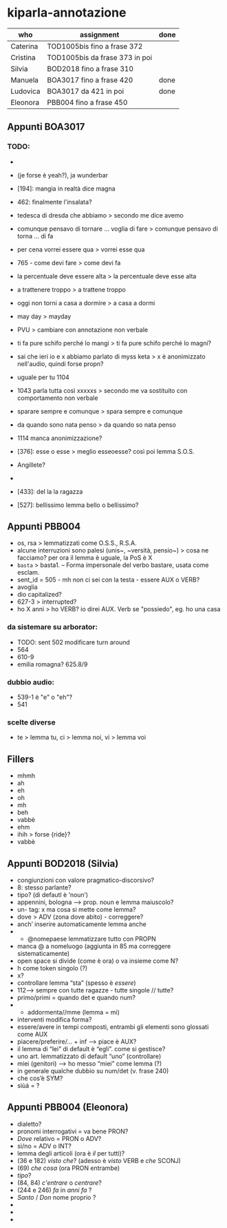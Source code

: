 # kiparla-annotazione

| who | assignment | done |
| --- | ---        | ---  |
| Caterina | TOD1005bis fino a frase 372 | |
| Cristina | TOD1005bis da frase 373 in poi | |
| Silvia | BOD2018 fino a frase 310 | |
| Manuela | BOA3017 fino a frase 420 | done |
| Ludovica | BOA3017 da 421 in poi | done |
| Eleonora | PBB004 fino a frase 450 | |

## Appunti BOA3017

### TODO:

* [46]: pshh
* (je forse è yeah?), ja wunderbar
* [194]: mangia in realtà dice magna
* 462: finalmente l'insalata?
* tedesca di dresda che abbiamo > secondo me dice avemo
* comunque pensavo di tornare ... voglia di fare > comunque pensavo di torna ... di fa
* per cena vorrei essere qua > vorrei esse qua
* 765 - come devi fare > come devi fa
* la percentuale deve essere alta > la percentuale deve esse alta
* a trattenere troppo > a trattene troppo
* oggi non torni a casa a dormire > a casa a dormi
* may day > mayday
* PVU > cambiare con annotazione non verbale
* ti fa pure schifo perché lo mangi > ti fa pure schifo perché lo magni?
* sai che ieri io e x abbiamo parlato di myss keta > x è anonimizzato nell'audio, quindi forse propn?
* uguale per tu 1104
* 1043 parla tutta così xxxxxs > secondo me va sostituito con comportamento non verbale
* sparare sempre e comunque > spara sempre e comunque
* da quando sono nata penso > da quando so nata penso
* 1114 manca anonimizzazione?


* [376]: esse o esse > meglio esseoesse? così poi lemma S.O.S.
* Angillete?
* [426]: ne (>ne~)
* [433]: del la la ragazza

* [527]: bellissimo lemma bello o bellissimo?

## Appunti PBB004
* os, rsa > lemmatizzati come O.S.S., R.S.A.
* alcune interruzioni sono palesi (unis~, ~versità, pensio~) > cosa ne facciamo? per ora il lemma è uguale, la PoS è X
* `basta` > basta1. – Forma impersonale del verbo bastare, usata come esclam.
* sent_id = 505 - mh non ci sei con la testa - essere AUX o VERB?
* avoglia
* dio capitalized?
* 627-3 > interrupted?
* ho X anni > ho VERB? io direi AUX. Verb se "possiedo", eg. ho una casa

### da sistemare su arborator:
* TODO: sent 502 modificare turn around
* 564
* 610-9
* emilia romagna? 625.8/9


### dubbio audio:
* 539-1 è "e" o "eh"?
* 541


### scelte diverse
* te > lemma tu, ci > lemma noi, vi > lemma voi


## Fillers

- mhmh
- ah
- eh
- oh
- mh
- beh
- vabbè
- ehm
- ihih > forse {ride}?
- vabbè


 ## Appunti BOD2018 (Silvia)
 - congiunzioni con valore pragmatico-discorsivo?
- 8: stesso parlante?
- tipo? (di defautl è ‘noun’)
- appennini, bologna —> prop. noun e lemma maiuscolo?
- un- tag: x ma cosa si mette come lemma?
- dove > ADV (zona dove abito) - correggere?
- anch’ inserire automaticamente lemma anche
- - @nomepaese lemmatizzare tutto con PROPN
- manca @ a nomeluogo (aggiunta in 85 ma correggere sistematicamente)
- open space si divide (come è ora) o va insieme come N?
- h come token singolo (?)
- x?
- controllare lemma “sta” (spesso è _essere_)
- 112—> sempre con tutte ragazze - tutte singole // tutte?
- primo/primi = quando det e quando num?
- - addormenta//mme (lemma = mi)
- interventi modifica forma?
- essere/avere in tempi composti, entrambi gli elementi sono glossati come AUX
- piacere/preferire/… + inf —> piace è AUX?
- il lemma di “lei” di default è “egli”. come si gestisce?
- uno art. lemmatizzato di default “uno” (controllare)
- miei (genitori) —> ho messo “miei” come lemma (?)
- in generale qualche dubbio su num/det (v. frase 240)
- che cos’è SYM?
- sìùá = ?

## Appunti PBB004 (Eleonora)
- dialetto?
- pronomi interrogativi = va bene PRON?
- _Dove_ relativo = PRON o ADV?
- sì/no = ADV o INT?
- lemma degli articoli (ora è _il_ per tutti)?
- (36 e 182) _visto che_? (adesso è _visto_ VERB e _che_ SCONJ)
- (69) _che cosa_ (ora PRON entrambe)
- _tipo_?
- (84, 84) _c'entrare_ o _centrare_?
- (244 e 246) _fa_ in _anni fa_ ?
- _Santo_ / _Don_ nome proprio ?
-
-
-
